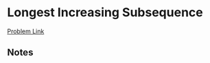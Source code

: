# Longest Increasing Subsequence

[Problem Link](https://leetcode.com/problems/longest-increasing-subsequence/)

## Notes
